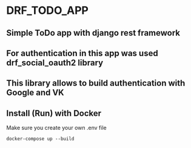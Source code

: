# DRF_TODO_APP
Simple ToDo app with django rest framework
-
## For authentication in this app was used drf_social_oauth2 library
This library allows to build authentication with Google and VK
-
## Install (Run) with Docker
Make sure you create your own .env file
```
docker-compose up --build
```
